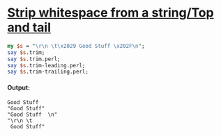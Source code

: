 [1]: https://rosettacode.org/wiki/Strip_whitespace_from_a_string/Top_and_tail

# [Strip whitespace from a string/Top and tail][1]

```perl
my $s = "\r\n \t\x2029 Good Stuff \x202F\n";
say $s.trim;
say $s.trim.perl;
say $s.trim-leading.perl;
say $s.trim-trailing.perl;
```

#### Output:
```
Good Stuff
"Good Stuff"
"Good Stuff  \n"
"\r\n \t
 Good Stuff"
```